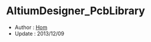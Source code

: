 AltiumDesigner_PcbLibrary
=========================
* Author      : [Hom](https://github.com/Hom19910422)
* Update      : 2013/12/09
